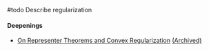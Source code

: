 #todo Describe regularization
 
#### Deepenings
- [On Representer Theorems and Convex Regularization](https://ydecastro.github.io/research/paper23.pdf) [(Archived)](https://web.archive.org/web/20220831/https://ydecastro.github.io/research/paper23.pdf)
